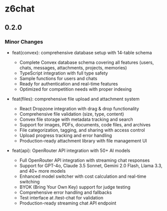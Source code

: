 # z6chat

## 0.2.0

### Minor Changes

- feat(convex): comprehensive database setup with 14-table schema

  - Complete Convex database schema covering all features (users, chats, messages, attachments, projects, memories)
  - TypeScript integration with full type safety
  - Sample functions for users and chats
  - Ready for authentication and real-time features
  - Optimized for competition needs with proper indexing

- feat(files): comprehensive file upload and attachment system

  - React Dropzone integration with drag & drop functionality
  - Comprehensive file validation (size, type, content)
  - Convex file storage with metadata tracking and search
  - Support for images, PDFs, documents, code files, and archives
  - File categorization, tagging, and sharing with access control
  - Upload progress tracking and error handling
  - Production-ready attachment library with file management UI

- feat(api): OpenRouter API integration with 50+ AI models

  - Full OpenRouter API integration with streaming chat responses
  - Support for GPT-4o, Claude 3.5 Sonnet, Gemini 2.0 Flash, Llama 3.3, and 40+ more models
  - Enhanced model switcher with cost calculation and real-time switching
  - BYOK (Bring Your Own Key) support for judge testing
  - Comprehensive error handling and fallbacks
  - Test interface at /test-chat for validation
  - Production-ready streaming chat API endpoint
